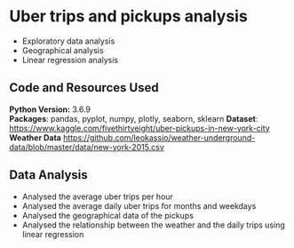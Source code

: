 # Uber trips and pickups analysis
* Exploratory data analysis
* Geographical analysis
* Linear regression analysis

## Code and Resources Used
**Python Version:** 3.6.9  
**Packages**: pandas, pyplot, numpy, plotly, seaborn, sklearn
**Dataset**: https://www.kaggle.com/fivethirtyeight/uber-pickups-in-new-york-city 
**Weather Data** https://github.com/leokassio/weather-underground-data/blob/master/data/new-york-2015.csv

## Data Analysis
* Analysed the average uber trips per hour
* Analysed the average daily uber trips for months and weekdays
* Analysed the geographical data of the pickups
* Analysed the relationship between the weather and the daily trips using linear regression
